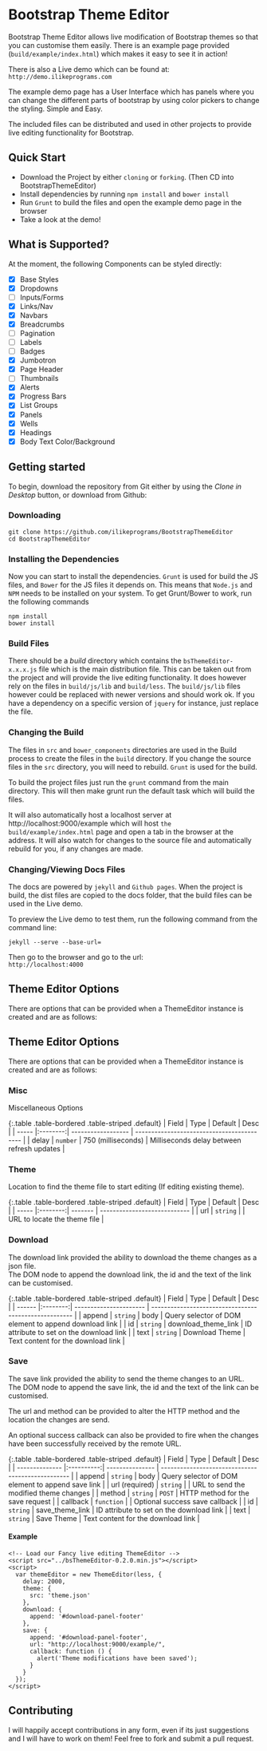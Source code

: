 Bootstrap Theme Editor
=====================

Bootstrap Theme Editor allows live modification of Bootstrap themes so that you can customise them easily.
There is an example page provided (`build/example/index.html`) which makes it easy to see it in action!

There is also a Live demo which can be found at:
`http://demo.ilikeprograms.com`

The example demo page has a User Interface which has panels where you can change the different parts
of bootstrap by using color pickers to change the styling. Simple and Easy.

The included files can be distributed and used in other projects to provide live editing functionality for Bootstrap.

## Quick Start

- Download the Project by either `cloning` or `forking`. (Then CD into BootstrapThemeEditor)
- Install dependencies by running `npm install` and `bower install`
- Run `Grunt` to build the files and open the example demo page in the browser
- Take a look at the demo!

## What is Supported?

At the moment, the following Components can be styled directly:

- [x] Base Styles
- [x] Dropdowns
- [ ] Inputs/Forms
- [x] Links/Nav
- [x] Navbars
- [x] Breadcrumbs
- [ ] Pagination
- [ ] Labels
- [ ] Badges
- [x] Jumbotron
- [x] Page Header
- [ ] Thumbnails
- [x] Alerts
- [x] Progress Bars
- [x] List Groups
- [x] Panels
- [x] Wells
- [x] Headings
- [x] Body Text Color/Background

## Getting started

To begin, download the repository from Git either by using the *Clone in Desktop* button, or download from Github:

### Downloading

```shell
git clone https://github.com/ilikeprograms/BootstrapThemeEditor
cd BootstrapThemeEditor
```

### Installing the Dependencies

Now you can start to install the dependencies. `Grunt` is used for build the JS files, and `Bower` for the JS files it depends on.
This means that `Node.js` and `NPM` needs to be installed on your system. To get Grunt/Bower to work, run the following commands

```shell
npm install
bower install
```

### Build Files

There should be a *build* directory which contains the `bsThemeEditor-x.x.x.js` file which is the main distribution file.
This can be taken out from the project and will provide the live editing functionality.
It does however rely on the files in `build/js/lib` and `build/less`. The `build/js/lib` files however could be replaced with newer versions and should work ok.
If you have a dependency on a specific version of `jquery` for instance, just replace the file.

### Changing the Build

The files in `src` and `bower_components` directories are used in the Build process to create the files in the `build` directory.
If you change the source files in the `src` directory, you will need to rebuild. `Grunt` is used for the build.

To build the project files just run the `grunt` command from the main directory. This will then make grunt run the default task which will build the files.

It will also automatically host a localhost server at http://localhost:9000/example which will host `the build/example/index.html` page
and open a tab in the browser at the address. It will also watch for changes to the source file and automatically rebuild for you,
if any changes are made.

### Changing/Viewing Docs Files

The docs are powered by `jekyll` and `Github pages`. When the project is build, the dist files are copied to the docs folder, that the build files can be used in the Live demo.  

To preview the Live demo to test them, run the following command from the command line:
```
jekyll --serve --base-url=
```

Then go to the browser and go to the url:  
`http://localhost:4000`

## Theme Editor Options

There are options that can be provided when a ThemeEditor instance is created and are as follows:

## Theme Editor Options

There are options that can be provided when a ThemeEditor instance is created and are as follows:

### Misc

Miscellaneous Options

{:.table .table-bordered .table-striped .default}
| Field   | Type     | Default            | Desc                                       |
| -----   |:--------:| ------------------ | ------------------------------------------ |
| delay   | `number` | 750 (milliseconds) | Milliseconds delay between refresh updates |

### Theme

Location to find the theme file to start editing (If editing existing theme).

{:.table .table-bordered .table-striped .default}
| Field | Type     | Default | Desc                         |
| ----- |:--------:| ------- | ---------------------------- |
| url   | `string` |         | URL to locate the theme file |

### Download

The download link provided the ability to download the theme changes as a json file.  
The DOM node to append the download link, the id and the text of the link can be customised.

{:.table .table-bordered .table-striped .default}
| Field  | Type     | Default                | Desc                                                  |
| ------ |:--------:| ---------------------- | ----------------------------------------------------- |
| append | `string` | body                   | Query selector of DOM element to append download link |
| id     | `string` | download_theme_link    | ID attribute to set on the download link              |
| text   | `string` | Download Theme         | Text content for the download link                    |

### Save

The save link provided the ability to send the theme changes to an URL.  
The DOM node to append the save link, the id and the text of the link can be customised.  

The url and method can be provided to alter the HTTP method and the location the changes are send. 

An optional success callback can also be provided to fire when the changes have been successfully received by the remote URL.

{:.table .table-bordered .table-striped .default}
| Field          | Type       | Default         | Desc                                              |
| -------------- |:----------:| --------------- | ------------------------------------------------- |
| append         | `string`   | body            | Query selector of DOM element to append save link |
| url (required) | `string`   |                 | URL to send the modified theme changes            |
| method         | `string`   | `POST`          | HTTP method for the save request                  |
| callback       | `function` |                 | Optional success save callback                    |
| id             | `string`   | save_theme_link | ID attribute to set on the download link          |
| text           | `string`   | Save Theme      | Text content for the download link                |

#### Example

```
<!-- Load our Fancy live editing ThemeEditor -->
<script src="../bsThemeEditor-0.2.0.min.js"></script>
<script>
  var themeEditor = new ThemeEditor(less, {
    delay: 2000,
    theme: {
      src: 'theme.json'
    },
    download: {
      append: '#download-panel-footer'
    },
    save: {
      append: '#download-panel-footer',
      url: "http://localhost:9000/example/",
      callback: function () {
        alert('Theme modifications have been saved');
      }
    }
  });
</script>
```

## Contributing

I will happily accept contributions in any form, even if its just suggestions and I will have to work on them! Feel free to fork and submit a pull request.